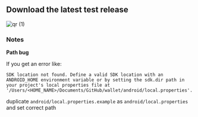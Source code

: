 ## Download the latest test release

![qr (1)](https://github.com/ForkbombEu/wallet/assets/10379/5bf716ee-f74e-48fd-a1d6-0911f00d99d3)


### Notes

**Path bug**

If you get an error like:

```
SDK location not found. Define a valid SDK location with an ANDROID_HOME environment variable or by setting the sdk.dir path in your project's local properties file at '/Users/<HOME_NAME>/Documents/GitHub/wallet/android/local.properties'.
```

duplicate `android/local.properties.example` as `android/local.properties` and set correct path
